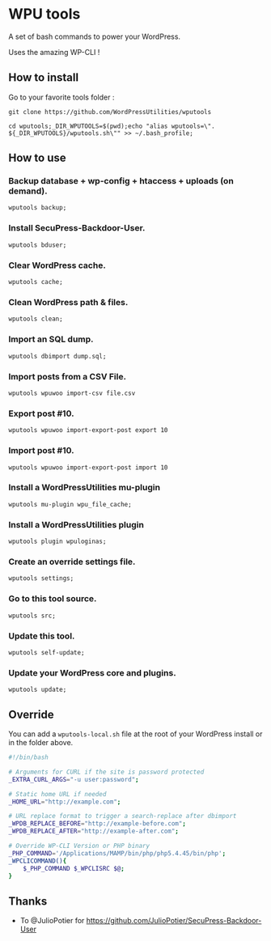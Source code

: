 # WPU tools

A set of bash commands to power your WordPress.

Uses the amazing WP-CLI !

## How to install

Go to your favorite tools folder :

```git clone https://github.com/WordPressUtilities/wputools```

```cd wputools;_DIR_WPUTOOLS=$(pwd);echo "alias wputools=\". ${_DIR_WPUTOOLS}/wputools.sh\"" >> ~/.bash_profile;```

## How to use

### Backup database + wp-config + htaccess + uploads (on demand).

`wputools backup;`

### Install SecuPress-Backdoor-User.

`wputools bduser;`

### Clear WordPress cache.

`wputools cache;`

### Clean WordPress path & files.

`wputools clean;`

### Import an SQL dump.

`wputools dbimport dump.sql;`

### Import posts from a CSV File.

`wputools wpuwoo import-csv file.csv`

### Export post #10.

`wputools wpuwoo import-export-post export 10`

### Import post #10.

`wputools wpuwoo import-export-post import 10`

### Install a WordPressUtilities mu-plugin

`wputools mu-plugin wpu_file_cache;`

### Install a WordPressUtilities plugin

`wputools plugin wpuloginas;`

### Create an override settings file.

`wputools settings;`

### Go to this tool source.

`wputools src;`

### Update this tool.

`wputools self-update;`

### Update your WordPress core and plugins.

`wputools update;`

## Override

You can add a `wputools-local.sh` file at the root of your WordPress install or in the folder above.

```bash
#!/bin/bash

# Arguments for CURL if the site is password protected
_EXTRA_CURL_ARGS="-u user:password";

# Static home URL if needed
_HOME_URL="http://example.com";

# URL replace format to trigger a search-replace after dbimport
_WPDB_REPLACE_BEFORE="http://example-before.com";
_WPDB_REPLACE_AFTER="http://example-after.com";

# Override WP-CLI Version or PHP binary
_PHP_COMMAND='/Applications/MAMP/bin/php/php5.4.45/bin/php';
_WPCLICOMMAND(){
    $_PHP_COMMAND $_WPCLISRC $@;
}

```

## Thanks

* To @JulioPotier for https://github.com/JulioPotier/SecuPress-Backdoor-User
